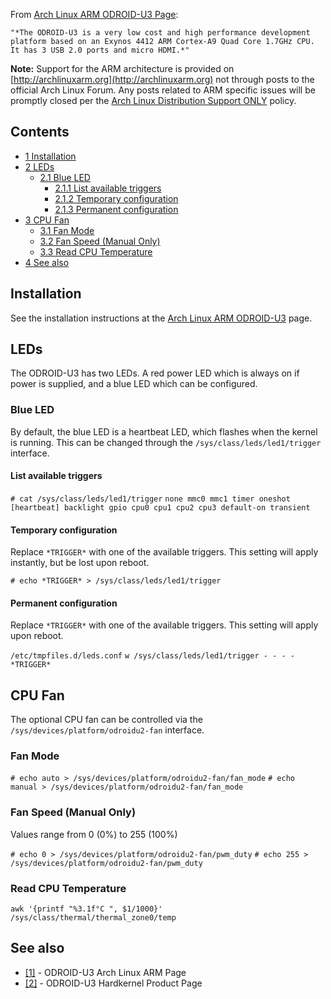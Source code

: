 From [Arch Linux ARM ODROID-U3 Page](http://archlinuxarm.org/platforms/armv7/samsung/odroid-u3):

	"*The ODROID-U3 is a very low cost and high performance development platform based on an Exynos 4412 ARM Cortex-A9 Quad Core 1.7GHz CPU. It has 3 USB 2.0 ports and micro HDMI.*"

**Note:** Support for the ARM architecture is provided on [http://archlinuxarm.org](http://archlinuxarm.org) not through posts to the official Arch Linux Forum. Any posts related to ARM specific issues will be promptly closed per the [Arch Linux Distribution Support ONLY](https://wiki.archlinux.org/index.php/Forum_etiquette#Arch_Linux_distribution_support_ONLY) policy.

## Contents

*   [1 Installation](#Installation)
*   [2 LEDs](#LEDs)
    *   [2.1 Blue LED](#Blue_LED)
        *   [2.1.1 List available triggers](#List_available_triggers)
        *   [2.1.2 Temporary configuration](#Temporary_configuration)
        *   [2.1.3 Permanent configuration](#Permanent_configuration)
*   [3 CPU Fan](#CPU_Fan)
    *   [3.1 Fan Mode](#Fan_Mode)
    *   [3.2 Fan Speed (Manual Only)](#Fan_Speed_.28Manual_Only.29)
    *   [3.3 Read CPU Temperature](#Read_CPU_Temperature)
*   [4 See also](#See_also)

## Installation

See the installation instructions at the [Arch Linux ARM ODROID-U3](http://archlinuxarm.org/platforms/armv7/samsung/odroid-u3) page.

## LEDs

The ODROID-U3 has two LEDs. A red power LED which is always on if power is supplied, and a blue LED which can be configured.

### Blue LED

By default, the blue LED is a heartbeat LED, which flashes when the kernel is running. This can be changed through the `/sys/class/leds/led1/trigger` interface.

#### List available triggers

 `# cat /sys/class/leds/led1/trigger`  `none mmc0 mmc1 timer oneshot [heartbeat] backlight gpio cpu0 cpu1 cpu2 cpu3 default-on transient` 

#### Temporary configuration

Replace `*TRIGGER*` with one of the available triggers. This setting will apply instantly, but be lost upon reboot.

 `# echo *TRIGGER* > /sys/class/leds/led1/trigger` 

#### Permanent configuration

Replace `*TRIGGER*` with one of the available triggers. This setting will apply upon reboot.

 `/etc/tmpfiles.d/leds.conf`  `w /sys/class/leds/led1/trigger - - - - *TRIGGER*` 

## CPU Fan

The optional CPU fan can be controlled via the `/sys/devices/platform/odroidu2-fan` interface.

### Fan Mode

 `# echo auto > /sys/devices/platform/odroidu2-fan/fan_mode`  `# echo manual > /sys/devices/platform/odroidu2-fan/fan_mode` 

### Fan Speed (Manual Only)

Values range from 0 (0%) to 255 (100%)

 `# echo 0 > /sys/devices/platform/odroidu2-fan/pwm_duty`  `# echo 255 > /sys/devices/platform/odroidu2-fan/pwm_duty` 

### Read CPU Temperature

 `awk '{printf "%3.1f°C
", $1/1000}' /sys/class/thermal/thermal_zone0/temp` 

## See also

*   [[1]](http://archlinuxarm.org/platforms/armv7/samsung/odroid-u3) - ODROID-U3 Arch Linux ARM Page
*   [[2]](http://www.hardkernel.com/main/products/prdt_info.php?g_code=g138745696275) - ODROID-U3 Hardkernel Product Page